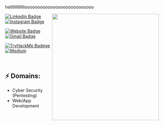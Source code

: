 
hellllllllllllllooooooooooooooooooooooooooo


<img align='right' src='https://c.tenor.com/RVGsaUPNlmUAAAAd/tusken-raider.gif' width='350' >


[![Linkedin Badge](https://img.shields.io/badge/LinkedIn-0077B5?style=for-the-badge&logo=linkedin&logoColor=white)](https://www.linkedin.com/in/utkar5hm/)
[![Instagram Badge](https://img.shields.io/badge/Instagram-E4405F?style=for-the-badge&logo=instagram&logoColor=white)](https://www.instagram.com/utkar5hm/)

[![Website Badge](	https://img.shields.io/badge/website-000000?style=for-the-badge&logo=About.me&logoColor=white)](https://utkar5hm.tk/)
[![Gmail Badge](https://img.shields.io/badge/Gmail-D14836?style=for-the-badge&logo=gmail&logoColor=white)](mailto:utkarshrm568@gmail.com)

[![TryHackMe Badege](https://img.shields.io/badge/-TryHackMe-red?style=for-the-badge&logo=TryHackMe)](https://tryhackme.com/p/Utkar5hM)
[![Medium](https://img.shields.io/badge/Medium-12100E?style=for-the-badge&logo=medium&logoColor=white)](https://medium.com/@utkar5hm)

<br>

## ⚡ Domains:

- Cyber Security (Pentesting)
- Web/App Development

